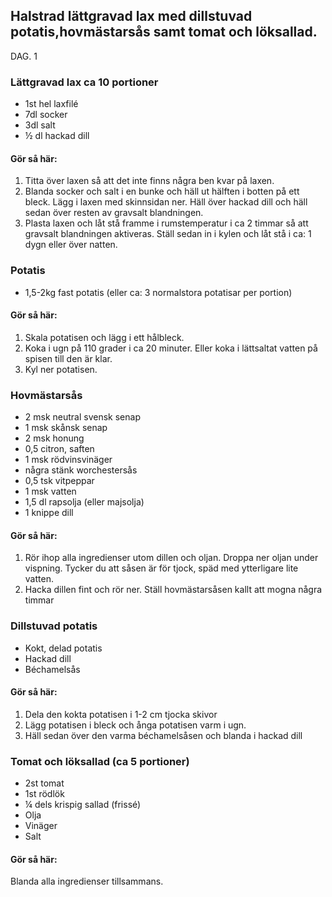 ## Halstrad lättgravad lax med dillstuvad potatis,hovmästarsås samt tomat och löksallad.
 DAG. 1
### Lättgravad lax ca 10 portioner
* 1st hel laxfilé
* 7dl socker
* 3dl salt
* ½ dl hackad dill
#### Gör så här:
1. Titta över laxen så att det inte finns några ben kvar på laxen.
2. Blanda socker och salt i en bunke och häll ut hälften i botten på ett bleck. Lägg i laxen med
skinnsidan ner. Häll över hackad dill och häll sedan över resten av gravsalt blandningen.
3. Plasta laxen och låt stå framme i rumstemperatur i ca 2 timmar så att gravsalt blandningen
aktiveras. Ställ sedan in i kylen och låt stå i ca: 1 dygn eller över natten.

### Potatis
* 1,5-2kg fast potatis (eller ca: 3 normalstora potatisar per portion)

#### Gör så här:
1. Skala potatisen och lägg i ett hålbleck. 
2. Koka i ugn på 110 grader i ca 20 minuter. Eller koka i lättsaltat vatten på spisen till den är klar.
2. Kyl ner potatisen.

### Hovmästarsås
* 2 msk neutral svensk senap
* 1 msk skånsk senap
* 2 msk honung
* 0,5 citron, saften
* 1 msk rödvinsvinäger
* några stänk worchestersås
* 0,5 tsk vitpeppar
* 1 msk vatten
* 1,5 dl rapsolja (eller majsolja)
* 1 knippe dill

#### Gör så här:
1. Rör ihop alla ingredienser utom dillen och oljan. Droppa ner oljan under vispning. Tycker du
att såsen är för tjock, späd med ytterligare lite vatten.
2. Hacka dillen fint och rör ner. Ställ hovmästarsåsen kallt att mogna några timmar

### Dillstuvad potatis
* Kokt, delad potatis
* Hackad dill
* Béchamelsås

#### Gör så här:
1. Dela den kokta potatisen i 1-2 cm tjocka skivor
2. Lägg potatisen i bleck och ånga potatisen varm i ugn.
3. Häll sedan över den varma béchamelsåsen och blanda i hackad dill

### Tomat och löksallad (ca 5 portioner)
* 2st tomat
* 1st rödlök
* ¼ dels krispig sallad (frissé)
* Olja
* Vinäger
* Salt

#### Gör så här:
Blanda alla ingredienser tillsammans.
